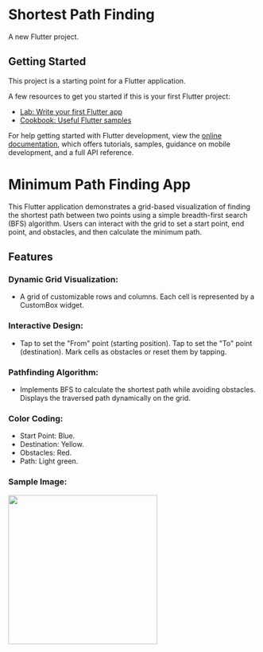 # Shortest Path Finding

A new Flutter project.

## Getting Started

This project is a starting point for a Flutter application.

A few resources to get you started if this is your first Flutter project:

- [Lab: Write your first Flutter app](https://docs.flutter.dev/get-started/codelab)
- [Cookbook: Useful Flutter samples](https://docs.flutter.dev/cookbook)

For help getting started with Flutter development, view the
[online documentation](https://docs.flutter.dev/), which offers tutorials,
samples, guidance on mobile development, and a full API reference.

# Minimum Path Finding App
This Flutter application demonstrates a grid-based visualization of finding the shortest path between two points using a simple breadth-first search (BFS) algorithm. Users can interact with the grid to set a start point, end point, and obstacles, and then calculate the minimum path.

## Features
### Dynamic Grid Visualization:

- A grid of customizable rows and columns.
 Each cell is represented by a CustomBox widget.
### Interactive Design:

- Tap to set the "From" point (starting position).
 Tap to set the "To" point (destination).
 Mark cells as obstacles or reset them by tapping.
### Pathfinding Algorithm:

- Implements BFS to calculate the shortest path while avoiding obstacles.
 Displays the traversed path dynamically on the grid.

### Color Coding:

- Start Point: Blue.
- Destination: Yellow.
- Obstacles: Red.
- Path: Light green.

### Sample Image:

<img src="https://github.com/user-attachments/assets/978b9c42-4351-4d32-bf5e-fbdb3fa7d667" width="300"/>
